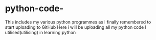 # python-code-
This includes my various python programmes as I finally remembered to start uploading to GitHub
Here i will be uploading all my python code I utilised(utilising) in learning python

